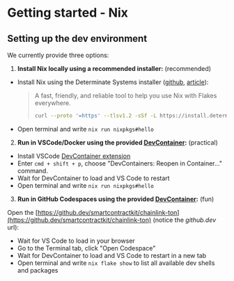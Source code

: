 # Getting started - Nix

## Setting up the dev environment

We currently provide three options:

1. **Install Nix locally using a recommended installer:** (recommended)

- Install Nix using the Determinate Systems installer ([github](https://github.com/DeterminateSystems/nix-installer), [article](https://determinate.systems/posts/determinate-nix-installer)):

    > A fast, friendly, and reliable tool to help you use Nix with Flakes everywhere.
    >
    > ```bash
    > curl --proto '=https' --tlsv1.2 -sSf -L https://install.determinate.systems/nix | sh -s -- install --determinate
    > ```

- Open terminal and write `nix run nixpkgs#hello`

2. **Run in VSCode/Docker using the provided [DevContainer](.devcontainer.json):** (practical)

- Install VSCode [DevContainer extension](https://marketplace.visualstudio.com/items?itemName=ms-vscode-remote.remote-containers)
- Enter `cmd + shift + p`, choose "DevContainers: Reopen in Container..." command.
- Wait for DevContainer to load and VS Code to restart
- Open terminal and write `nix run nixpkgs#hello`

3. **Run in GitHub Codespaces using the provided [DevContainer](.devcontainer.json):** (fun)

Open the [https://github.dev/smartcontractkit/chainlink-ton](https://github.dev/smartcontractkit/chainlink-ton) (notice the *github.dev* url):

- Wait for VS Code to load in your browser
- Go to the Terminal tab, click "Open Codespace"
- Wait for DevContainer to load and VS Code to restart in a new tab
- Open terminal and write `nix flake show` to list all available dev shells and packages
